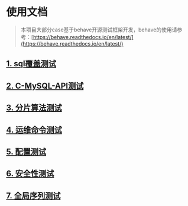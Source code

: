 # 使用文档

>本项目大部分case基于behave开源测试框架开发，behave的使用请参考：[https://behave.readthedocs.io/en/latest/](https://behave.readthedocs.io/en/latest/)

## [1. sql覆盖测试](./1%20sql覆盖测试/1%20sql覆盖测试.md)

## [2. C-MySQL-API测试](./2.%20C-MySQL-API测试/2.%20C-MySQL-API测试.md)

## [3. 分片算法测试](./3.%20分片算法测试/3.%20分片算法测试.md)

## [4. 运维命令测试](./4.%20运维命令测试/4.%20运维命令测试.md)

## [5. 配置测试](./5.%20配置测试/5.%20配置测试.md)

## [6. 安全性测试](./6.%20安全性测试/6.%20安全性测试.md)

## [7. 全局序列测试](./7.%20全局序列测试/7.%20全局序列测试.md)
